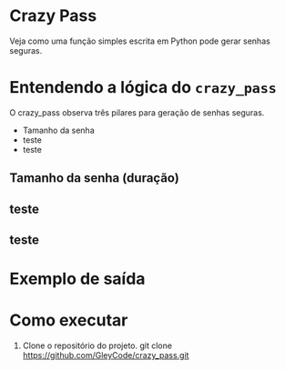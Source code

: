 # Crazy Pass
Veja como uma função simples escrita em Python pode gerar senhas seguras.

# Entendendo a lógica do `crazy_pass`
O crazy_pass observa três pilares para geração de senhas seguras.

* Tamanho da senha
* teste
* teste

## Tamanho da senha (duração)
## teste
## teste

# Exemplo de saída

# Como executar

1. Clone o repositório do projeto.
git clone https://github.com/GleyCode/crazy_pass.git